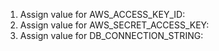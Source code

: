 1. Assign value for AWS_ACCESS_KEY_ID:
2. Assign value for AWS_SECRET_ACCESS_KEY:
3. Assign value for DB_CONNECTION_STRING:

    

